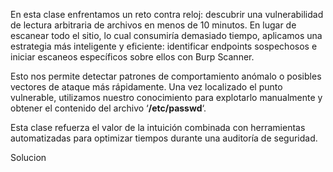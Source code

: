 En esta clase enfrentamos un reto contra reloj: descubrir una vulnerabilidad de lectura arbitraria de archivos en menos de 10 minutos. En lugar de escanear todo el sitio, lo cual consumiría demasiado tiempo, aplicamos una estrategia más inteligente y eficiente: identificar endpoints sospechosos e iniciar escaneos específicos sobre ellos con Burp Scanner.

Esto nos permite detectar patrones de comportamiento anómalo o posibles vectores de ataque más rápidamente. Una vez localizado el punto vulnerable, utilizamos nuestro conocimiento para explotarlo manualmente y obtener el contenido del archivo ‘**/etc/passwd**‘.

Esta clase refuerza el valor de la intuición combinada con herramientas automatizadas para optimizar tiempos durante una auditoría de seguridad.

Solucion
